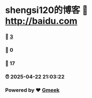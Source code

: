 # shengsi120的博客 :link: http://baidu.com 
### :page_facing_up: [3](http://baidu.com/tag.html) 
### :speech_balloon: 0 
### :hibiscus: 17 
### :alarm_clock: 2025-04-22 21:03:22 
### Powered by :heart: [Gmeek](https://github.com/Meekdai/Gmeek)
